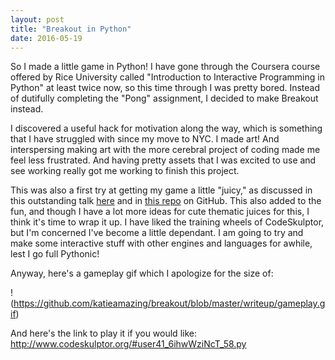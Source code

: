 ```yaml
---
layout: post
title: "Breakout in Python"
date: 2016-05-19
---
```


So I made a little game in Python! I have gone through the Coursera course offered by Rice University called "Introduction to Interactive Programming in Python" at least twice now, so this time through I was pretty bored. Instead of dutifully completing the "Pong" assignment, I decided to make Breakout instead.

I discovered a useful hack for motivation along the way, which is something that I have struggled with since my move to NYC. I made art! And interspersing making art with the more cerebral project of coding made me feel less frustrated. And having pretty assets that I was excited to use and see working really got me working to finish this project.

This was also a first try at getting my game a little "juicy," as discussed in this outstanding talk [here](https://www.youtube.com/watch?v=Fy0aCDmgnxg) and in [this repo](https://github.com/grapefrukt/juicy-breakout) on GitHub. This also added to the fun, and though I have a lot more ideas for cute thematic juices for this, I think it's time to wrap it up. I have liked the training wheels of CodeSkulptor, but I'm concerned I've become a little dependant. I am going to try and make some interactive stuff with other engines and languages for awhile, lest I go full Pythonic!

Anyway, here's a gameplay gif which I apologize for the size of:

!(https://github.com/katieamazing/breakout/blob/master/writeup/gameplay.gif)

And here's the link to play it if you would like: http://www.codeskulptor.org/#user41_6ihwWziNcT_58.py
